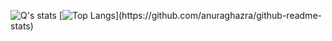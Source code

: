 ![Q's stats](https://github-readme-stats.vercel.app/api?username=qrhfz&show_icons=true&theme=gotham)
[![Top Langs]([https://github-readme-stats.vercel.app/api/top-langs/?username=qrhfz&hide=c++](https://github-readme-stats.vercel.app/api/top-langs/?username=qrhfz&hide=c%2B%2B,cmake,TeX,html))](https://github.com/anuraghazra/github-readme-stats)
